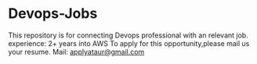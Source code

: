 # Devops-Jobs
This repository is for connecting Devops professional with an relevant job. 
experience: 2+ years into AWS
To apply for this opportunity,please mail us your resume.
Mail: applyataur@gmail.com
